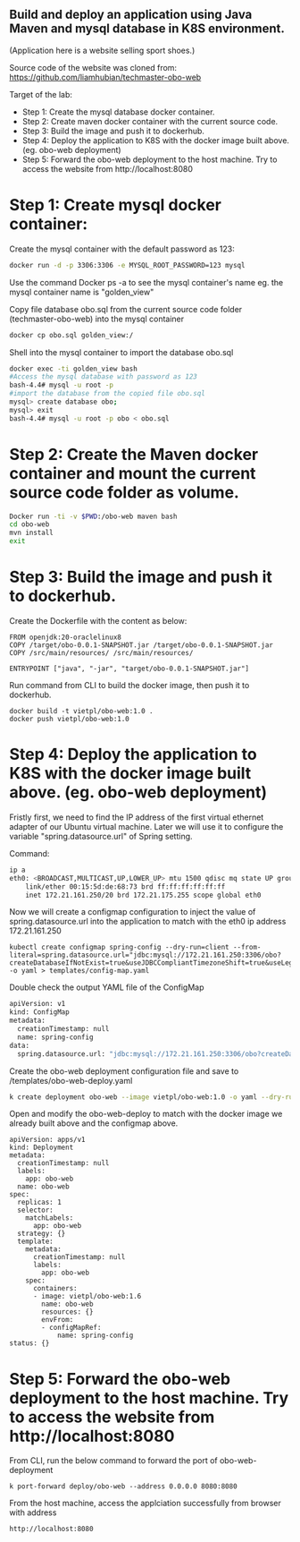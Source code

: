 ## Build and deploy an application using Java Maven and mysql database in K8S environment.
(Application here is a website selling sport shoes.)

Source code of the website was cloned from: https://github.com/liamhubian/techmaster-obo-web

Target of the lab:

- Step 1: Create the mysql database docker container.
- Step 2: Create maven docker container with the current source code. 
- Step 3: Build the image and push it to dockerhub.
- Step 4: Deploy the application to K8S with the docker image built above. (eg. obo-web deployment)
- Step 5: Forward the obo-web deployment to the host machine. Try to access the website from http://localhost:8080

# Step 1: Create mysql docker container:

Create the mysql container with the default password as 123:
```sh
docker run -d -p 3306:3306 -e MYSQL_ROOT_PASSWORD=123 mysql
```
Use the command Docker ps -a to see the mysql container's name
eg. the mysql container name is "golden_view"

Copy file database obo.sql from the current source code folder (techmaster-obo-web) into the  mysql container
```sh
docker cp obo.sql golden_view:/
```
Shell into the mysql container to import the database obo.sql

```sh
docker exec -ti golden_view bash
#Access the mysql database with password as 123
bash-4.4# mysql -u root -p
#import the database from the copied file obo.sql
mysql> create database obo;
mysql> exit
bash-4.4# mysql -u root -p obo < obo.sql
```

# Step 2: Create the Maven docker container and mount the current source code folder as volume.
```sh
Docker run -ti -v $PWD:/obo-web maven bash
cd obo-web
mvn install
exit
```

# Step 3: Build the image and push it to dockerhub.

Create the Dockerfile with the content as below:
```
FROM openjdk:20-oraclelinux8
COPY /target/obo-0.0.1-SNAPSHOT.jar /target/obo-0.0.1-SNAPSHOT.jar
COPY /src/main/resources/ /src/main/resources/

ENTRYPOINT ["java", "-jar", "target/obo-0.0.1-SNAPSHOT.jar"]
```

Run command from CLI to build the docker image, then push it to dockerhub.
```
docker build -t vietpl/obo-web:1.0 .
docker push vietpl/obo-web:1.0
```

# Step 4: Deploy the application to K8S with the docker image built above. (eg. obo-web deployment)

Fristly first, we need to find the IP address of the first virtual ethernet adapter of our Ubuntu virtual machine. Later we will use it to configure the variable "spring.datasource.url" of Spring setting. 

Command:
```sh
ip a
eth0: <BROADCAST,MULTICAST,UP,LOWER_UP> mtu 1500 qdisc mq state UP group default qlen 1000
    link/ether 00:15:5d:de:68:73 brd ff:ff:ff:ff:ff:ff
    inet 172.21.161.250/20 brd 172.21.175.255 scope global eth0
```

Now we will create a configmap configuration to inject the value of spring.datasource.url into the application to match with the eth0 ip address 172.21.161.250

```
kubectl create configmap spring-config --dry-run=client --from-literal=spring.datasource.url="jdbc:mysql://172.21.161.250:3306/obo?createDatabaseIfNotExist=true&useJDBCCompliantTimezoneShift=true&useLegacyDatetimeCode=false&serverTimezone=UTC" -o yaml > templates/config-map.yaml
```
Double check the output YAML file of the ConfigMap

```sh
apiVersion: v1
kind: ConfigMap
metadata:
  creationTimestamp: null
  name: spring-config
data:
  spring.datasource.url: "jdbc:mysql://172.21.161.250:3306/obo?createDatabaseIfNotExist=true&useJDBCCompliantTimezoneShift=true&useLegacyDatetimeCode=false&serverTimezone=UTC"
```

Create the obo-web deployment configuration file and save to /templates/obo-web-deploy.yaml 
```sh
k create deployment obo-web --image vietpl/obo-web:1.0 -o yaml --dry-run=client > templates/obo-web-deploy.yaml
```
Open and modify the obo-web-deploy to match with the docker image we already built above and the configmap above.

```
apiVersion: apps/v1
kind: Deployment
metadata:
  creationTimestamp: null
  labels:
    app: obo-web
  name: obo-web
spec:
  replicas: 1
  selector:
    matchLabels:
      app: obo-web
  strategy: {}
  template:
    metadata:
      creationTimestamp: null
      labels:
        app: obo-web
    spec:
      containers:
      - image: vietpl/obo-web:1.6
        name: obo-web
        resources: {}
        envFrom:
        - configMapRef:
            name: spring-config
status: {}
```

# Step 5: Forward the obo-web deployment to the host machine. Try to access the website from http://localhost:8080

From CLI, run the below command to forward the port of obo-web-deployment
```
k port-forward deploy/obo-web --address 0.0.0.0 8080:8080
```

From the host machine, access the applciation successfully from browser with address 

```
http://localhost:8080
```

